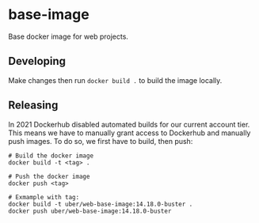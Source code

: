 # base-image

Base docker image for web projects.

## Developing

Make changes then run `docker build .` to build the image locally.

## Releasing

In 2021 Dockerhub disabled automated builds for our current account tier. This means we have to manually grant access to Dockerhub and manually push images. To do so, we first have to build, then push:

```
# Build the docker image
docker build -t <tag> .

# Push the docker image
docker push <tag>

# Exmample with tag:
docker build -t uber/web-base-image:14.18.0-buster .
docker push uber/web-base-image:14.18.0-buster
```
